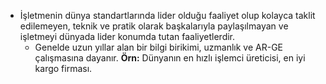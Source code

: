 - İşletmenin dünya standartlarında lider olduğu faaliyet olup kolayca taklit edilemeyen, teknik ve pratik olarak başkalarıyla paylaşılmayan ve işletmeyi dünyada lider konumda tutan faaliyetlerdir.
	- Genelde uzun yıllar alan bir bilgi birikimi, uzmanlık ve AR-GE çalışmasına dayanır. **Örn:** Dünyanın en hızlı işlemci üreticisi, en iyi kargo firması.